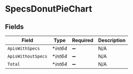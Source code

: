 # SpecsDonutPieChart


## Fields

| Field              | Type               | Required           | Description        |
| ------------------ | ------------------ | ------------------ | ------------------ |
| `ApisWithSpecs`    | **int64*           | :heavy_minus_sign: | N/A                |
| `ApisWithoutSpecs` | **int64*           | :heavy_minus_sign: | N/A                |
| `Total`            | **int64*           | :heavy_minus_sign: | N/A                |